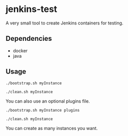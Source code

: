 # jenkins-test

A very small tool to create Jenkins containers for testing.

## Dependencies

* docker
* java

## Usage

`./bootstrap.sh myInstance`

`./clean.sh myInstance`

You can also use an optional plugins file.

`./bootstrap.sh myInstance plugins`

`./clean.sh myInstance`

You can create as many instances you want.